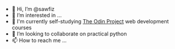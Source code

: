 - 👋 Hi, I’m @sawfiz
- 👀 I’m interested in ...
- 🌱 I'm currently self-studying [The Odin Project](https://theodinproject.com/) web development courses
- 💞️ I’m looking to collaborate on practical python
- 📫 How to reach me ...

<!---
sawfiz/sawfiz is a ✨ special ✨ repository because its `README.md` (this file) appears on your GitHub profile.
You can click the Preview link to take a look at your changes.
--->
